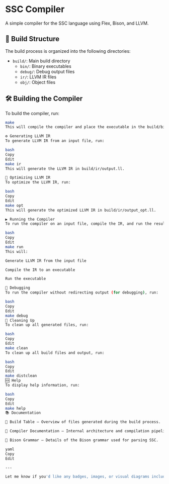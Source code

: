# SSC Compiler

A simple compiler for the SSC language using Flex, Bison, and LLVM.

## 📁 Build Structure

The build process is organized into the following directories:

- `build/`: Main build directory
  - `bin/`: Binary executables
  - `debug/`: Debug output files
  - `ir/`: LLVM IR files
  - `obj/`: Object files

## 🛠️ Building the Compiler

To build the compiler, run:

```bash
make
This will compile the compiler and place the executable in the build/bin/ directory.

⚙️ Generating LLVM IR
To generate LLVM IR from an input file, run:

bash
Copy
Edit
make ir
This will generate the LLVM IR in build/ir/output.ll.

🚀 Optimizing LLVM IR
To optimize the LLVM IR, run:

bash
Copy
Edit
make opt
This will generate the optimized LLVM IR in build/ir/output_opt.ll.

▶️ Running the Compiler
To run the compiler on an input file, compile the IR, and run the resulting executable, run:

bash
Copy
Edit
make run
This will:

Generate LLVM IR from the input file

Compile the IR to an executable

Run the executable

🐞 Debugging
To run the compiler without redirecting output (for debugging), run:

bash
Copy
Edit
make debug
🧹 Cleaning Up
To clean up all generated files, run:

bash
Copy
Edit
make clean
To clean up all build files and output, run:

bash
Copy
Edit
make distclean
🆘 Help
To display help information, run:

bash
Copy
Edit
make help
📚 Documentation

📄 Build Table — Overview of files generated during the build process.

📄 Compiler Documentation — Internal architecture and compilation pipeline.

📄 Bison Grammar — Details of the Bison grammar used for parsing SSC.

yaml
Copy
Edit

---

Let me know if you'd like any badges, images, or visual diagrams included too!






```
